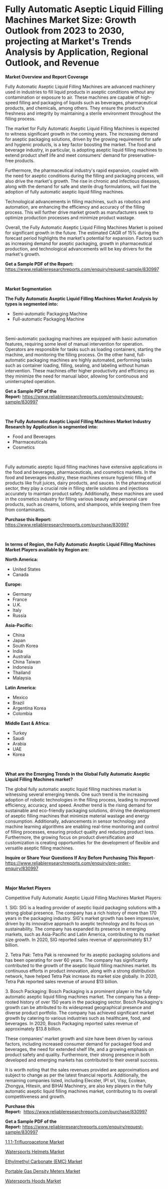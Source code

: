 <p><h1>Fully Automatic Aseptic Liquid Filling Machines Market Size: Growth Outlook from 2023 to 2030, projecting at Market's Trends Analysis by Application, Regional Outlook, and Revenue</h1></p><p><strong>Market Overview and Report Coverage</strong></p>
<p><p>Fully Automatic Aseptic Liquid Filling Machines are advanced machinery used in industries to fill liquid products in aseptic conditions without any contamination or exposure to air. These machines are capable of high-speed filling and packaging of liquids such as beverages, pharmaceutical products, and chemicals, among others. They ensure the product's freshness and integrity by maintaining a sterile environment throughout the filling process.</p><p>The market for Fully Automatic Aseptic Liquid Filling Machines is expected to witness significant growth in the coming years. The increasing demand for aseptic packaging solutions, driven by the growing requirement for safe and hygienic products, is a key factor boosting the market. The food and beverage industry, in particular, is adopting aseptic liquid filling machines to extend product shelf life and meet consumers' demand for preservative-free products.</p><p>Furthermore, the pharmaceutical industry's rapid expansion, coupled with the need for aseptic conditions during the filling and packaging process, will also drive the market's growth. The rise in chronic and infectious diseases, along with the demand for safe and sterile drug formulations, will fuel the adoption of fully automatic aseptic liquid filling machines.</p><p>Technological advancements in filling machines, such as robotics and automation, are enhancing the efficiency and accuracy of the filling process. This will further drive market growth as manufacturers seek to optimize production processes and minimize product wastage.</p><p>Overall, the Fully Automatic Aseptic Liquid Filling Machines Market is poised for significant growth in the future. The estimated CAGR of 15% during the forecast period highlights the market's potential for expansion. Factors such as increasing demand for aseptic packaging, growth in pharmaceutical production, and technological advancements will be key drivers for the market's growth.</p></p>
<p><strong>Get a Sample PDF of the Report:</strong> <a href="https://www.reliableresearchreports.com/enquiry/request-sample/830997">https://www.reliableresearchreports.com/enquiry/request-sample/830997</a></p>
<p>&nbsp;</p>
<p><strong>Market Segmentation</strong></p>
<p><strong>The Fully Automatic Aseptic Liquid Filling Machines Market Analysis by types is segmented into:</strong></p>
<p><ul><li>Semi-automatic Packaging Machine</li><li>Full-automatic Packaging Machine</li></ul></p>
<p>&nbsp;</p>
<p><p>Semi-automatic packaging machines are equipped with basic automation features, requiring some level of manual intervention for operation. Operators are responsible for tasks such as loading containers, starting the machine, and monitoring the filling process. On the other hand, full-automatic packaging machines are highly automated, performing tasks such as container loading, filling, sealing, and labeling without human intervention. These machines offer higher productivity and efficiency as they minimize the need for manual labor, allowing for continuous and uninterrupted operation.</p></p>
<p><strong>Get a Sample PDF of the Report:</strong>&nbsp;<a href="https://www.reliableresearchreports.com/enquiry/request-sample/830997">https://www.reliableresearchreports.com/enquiry/request-sample/830997</a></p>
<p>&nbsp;</p>
<p><strong>The Fully Automatic Aseptic Liquid Filling Machines Market Industry Research by Application is segmented into:</strong></p>
<p><ul><li>Food and Beverages</li><li>Pharmaceuticals</li><li>Cosmetics</li></ul></p>
<p>&nbsp;</p>
<p><p>Fully automatic aseptic liquid filling machines have extensive applications in the food and beverages, pharmaceuticals, and cosmetics markets. In the food and beverages industry, these machines ensure hygienic filling of products like fruit juices, dairy products, and sauces. In the pharmaceutical sector, they play a crucial role in filling sterile solutions and injections accurately to maintain product safety. Additionally, these machines are used in the cosmetics industry for filling various beauty and personal care products, such as creams, lotions, and shampoos, while keeping them free from contaminants.</p></p>
<p><strong>Purchase this Report:</strong>&nbsp; <a href="https://www.reliableresearchreports.com/purchase/830997">https://www.reliableresearchreports.com/purchase/830997</a></p>
<p>&nbsp;</p>
<p><strong>In terms of Region, the Fully Automatic Aseptic Liquid Filling Machines Market Players available by Region are:</strong></p>
<p>
    <p> <strong> North America: </strong>
        <ul>
            <li>United States</li>
            <li>Canada</li>
        </ul>
        </p> 
    <p> <strong> Europe: </strong>
        <ul>
            <li>Germany</li>
            <li>France</li>
            <li>U.K.</li>
            <li>Italy</li>
            <li>Russia</li>
        </ul>
        </p> 
    <p> <strong> Asia-Pacific: </strong>
        <ul>
            <li>China</li>
            <li>Japan</li>
            <li>South Korea</li>
            <li>India</li>
            <li>Australia</li>
            <li>China Taiwan</li>
            <li>Indonesia</li>
            <li>Thailand</li>
            <li>Malaysia</li>
        </ul>
        </p> 
    <p> <strong> Latin America: </strong>
        <ul>
            <li>Mexico</li>
            <li>Brazil</li>
            <li>Argentina Korea</li>
            <li>Colombia</li>
        </ul>
        </p> 
    <p> <strong> Middle East & Africa: </strong>
        <ul>
            <li>Turkey</li>
            <li>Saudi</li>
            <li>Arabia</li>
            <li>UAE</li>
            <li>Korea</li>
        </ul>
    </p>
    </p>
<p>&nbsp;</p>
<p><strong>What are the Emerging Trends in the Global Fully Automatic Aseptic Liquid Filling Machines market?</strong></p>
<p><p>The global fully automatic aseptic liquid filling machines market is witnessing several emerging trends. One such trend is the increasing adoption of robotic technologies in the filling process, leading to improved efficiency, accuracy, and speed. Another trend is the rising demand for sustainable and eco-friendly packaging solutions, driving the development of aseptic filling machines that minimize material wastage and energy consumption. Additionally, advancements in sensor technology and machine learning algorithms are enabling real-time monitoring and control of filling processes, ensuring product quality and reducing product loss. Furthermore, the growing focus on product diversification and customization is creating opportunities for the development of flexible and versatile aseptic filling machines.</p></p>
<p><strong>Inquire or Share Your Questions If Any Before Purchasing This Report</strong>- <a href="https://www.reliableresearchreports.com/enquiry/pre-order-enquiry/830997">https://www.reliableresearchreports.com/enquiry/pre-order-enquiry/830997</a></p>
<p>&nbsp;</p>
<p><strong>Major Market Players</strong></p>
<p><p>Competitive Fully Automatic Aseptic Liquid Filling Machines Market Players:</p><p>1. SIG: SIG is a leading provider of aseptic liquid packaging solutions with a strong global presence. The company has a rich history of more than 170 years in the packaging industry. SIG's market growth has been impressive, driven by its innovative approach to aseptic technology and its focus on sustainability. The company has expanded its presence in emerging markets, such as Asia-Pacific and Latin America, contributing to its market size growth. In 2020, SIG reported sales revenue of approximately $1.7 billion.</p><p>2. Tetra Pak: Tetra Pak is renowned for its aseptic packaging solutions and has been operating for over 60 years. The company has significantly contributed to the growth of the aseptic liquid filling machines market. Its continuous efforts in product innovation, along with a strong distribution network, have helped Tetra Pak increase its market size globally. In 2020, Tetra Pak reported sales revenue of around $13 billion.</p><p>3. Bosch Packaging: Bosch Packaging is a prominent player in the fully automatic aseptic liquid filling machines market. The company has a deep-rooted history of over 150 years in the packaging sector. Bosch Packaging's growth can be attributed to its widespread geographical presence and diverse product portfolio. The company has achieved significant market growth by catering to various industries such as healthcare, food, and beverages. In 2020, Bosch Packaging reported sales revenue of approximately $13.8 billion.</p><p>These companies' market growth and size have been driven by various factors, including increased consumer demand for packaged food and beverages, the need for extended shelf life, and a growing emphasis on product safety and quality. Furthermore, their strong presence in both developed and emerging markets has contributed to their overall success.</p><p>It is worth noting that the sales revenues provided are approximations and subject to change as per the latest financial reports. Additionally, the remaining companies listed, including Elecster, IPI srl, Visy, Ecolean, Zhongya, Hitesin, and BIHAI Machinery, are also key players in the fully automatic aseptic liquid filling machines market, contributing to its overall competitiveness and growth.</p></p>
<p><strong>Purchase this Report:</strong>&nbsp;&nbsp;<a href="https://www.reliableresearchreports.com/purchase/830997">https://www.reliableresearchreports.com/purchase/830997</a></p>
<p></p>
<p><strong>Get a Sample PDF of the Report:</strong>&nbsp;<a href="https://www.reliableresearchreports.com/enquiry/request-sample/830997">https://www.reliableresearchreports.com/enquiry/request-sample/830997</a></p>
<p><p><a href="https://github.com/ambrozg/Market-Research-Report-List-1/blob/main/111-trifluoroacetone-market.md">1,1,1-Trifluoroacetone Market</a></p><p><a href="https://medium.com/@jinkhatum1452/analyzing-watersports-helmets-market-global-industry-perspective-and-forecast-2023-to-2030-8e34145c6a8f">Watersports Helmets Market</a></p><p><a href="https://github.com/dzharov81/Market-Research-Report-List-1/blob/main/ethylmethyl-carbonate-emc-market.md">Ethylmethyl Carbonate (EMC) Market</a></p><p><a href="https://www.linkedin.com/pulse/portable-gas-density-meters-market-challenges/">Portable Gas Density Meters Market</a></p><p><a href="https://medium.com/@taraktanay7654/watersports-hoods-market-competitive-analysis-market-trends-and-forecast-to-2030-de9130363a0b">Watersports Hoods Market</a></p></p>